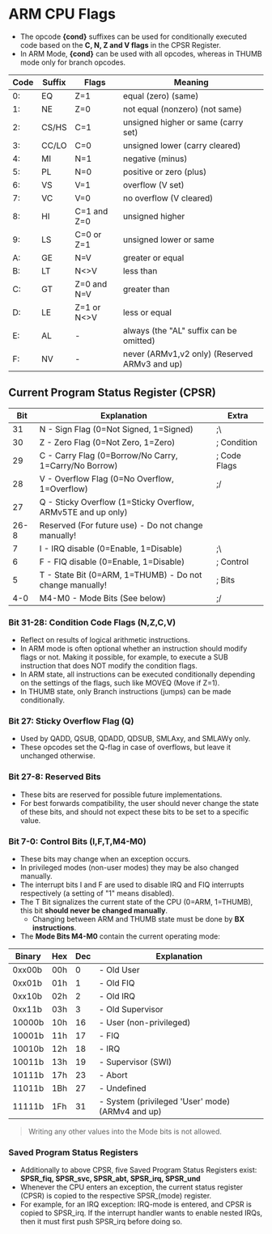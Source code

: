 # ARM CPU Flags

- The opcode **{cond}** suffixes can be used for conditionally executed code based on the **C, N, Z and V flags** in the CPSR Register.
- In ARM Mode, **{cond}** can be used with all opcodes, whereas in THUMB mode only for branch opcodes.

| Code | Suffix | Flags       | Meaning                                       |
| ---- | ------ | ----------- | --------------------------------------------- |
| 0:   | EQ     | Z=1         | equal (zero) (same)                           |
| 1:   | NE     | Z=0         | not equal (nonzero) (not same)                |
| 2:   | CS/HS  | C=1         | unsigned higher or same (carry set)           |
| 3:   | CC/LO  | C=0         | unsigned lower (carry cleared)                |
| 4:   | MI     | N=1         | negative (minus)                              |
| 5:   | PL     | N=0         | positive or zero (plus)                       |
| 6:   | VS     | V=1         | overflow (V set)                              |
| 7:   | VC     | V=0         | no overflow (V cleared)                       |
| 8:   | HI     | C=1 and Z=0 | unsigned higher                               |
| 9:   | LS     | C=0 or Z=1  | unsigned lower or same                        |
| A:   | GE     | N=V         | greater or equal                              |
| B:   | LT     | N<>V        | less than                                     |
| C:   | GT     | Z=0 and N=V | greater than                                  |
| D:   | LE     | Z=1 or N<>V | less or equal                                 |
| E:   | AL     | -           | always (the "AL" suffix can be omitted)       |
| F:   | NV     | -           | never (ARMv1,v2 only) (Reserved ARMv3 and up) |

## Current Program Status Register (CPSR)

| Bit  | Explanation                                                    | Extra        |
| ---- | -------------------------------------------------------------- | ------------ |
| 31   | N - Sign Flag       (0=Not Signed, 1=Signed)                   | ;\           |
| 30   | Z - Zero Flag       (0=Not Zero, 1=Zero)                       | ; Condition  |
| 29   | C - Carry Flag      (0=Borrow/No Carry, 1=Carry/No Borrow)     | ; Code Flags |
| 28   | V - Overflow Flag   (0=No Overflow, 1=Overflow)                | ;/           |
| 27   | Q - Sticky Overflow (1=Sticky Overflow, ARMv5TE and up only)   |              |
| 26-8 | Reserved            (For future use) - Do not change manually! |              |
| 7    | I - IRQ disable     (0=Enable, 1=Disable)                      | ;\           |
| 6    | F - FIQ disable     (0=Enable, 1=Disable)                      | ; Control    |
| 5    | T - State Bit       (0=ARM, 1=THUMB) - Do not change manually! | ; Bits       |
| 4-0  | M4-M0 - Mode Bits   (See below)                                | ;/           |

### Bit 31-28: Condition Code Flags (N,Z,C,V)

- Reflect on results of logical arithmetic instructions.
- In ARM mode is often optional whether an instruction should modify flags or not. Making it possible, for example, to execute a SUB instruction that does NOT modify the condition flags.
- In ARM state, all instructions can be executed conditionally depending on the settings of the flags, such like MOVEQ (Move if Z=1).
- In THUMB state, only Branch instructions (jumps) can be made conditionally.

### Bit 27: Sticky Overflow Flag (Q) 

- Used by QADD, QSUB, QDADD, QDSUB, SMLAxy, and SMLAWy only.
- These opcodes set the Q-flag in case of overflows, but leave it unchanged otherwise.

### Bit 27-8: Reserved Bits 

- These bits are reserved for possible future implementations.
- For best forwards compatibility, the user should never change the state of these bits, and should not expect these bits to be set to a specific value.

### Bit 7-0: Control Bits (I,F,T,M4-M0)

- These bits may change when an exception occurs.
- In privileged modes (non-user modes) they may be also changed manually.
- The interrupt bits I and F are used to disable IRQ and FIQ interrupts respectively (a setting of "1" means disabled).
- The T Bit signalizes the current state of the CPU (0=ARM, 1=THUMB), this bit **should never be changed manually**.
  - Changing between ARM and THUMB state must be done by **BX instructions**.
- The **Mode Bits M4-M0** contain the current operating mode:

| Binary | Hex | Dec | Explanation                                      |
| ------ | --- | --- | ------------------------------------------------ |
| 0xx00b | 00h | 0   | - Old User                                       |
| 0xx01b | 01h | 1   | - Old FIQ                                        |
| 0xx10b | 02h | 2   | - Old IRQ                                        |
| 0xx11b | 03h | 3   | - Old Supervisor                                 |
| 10000b | 10h | 16  | - User (non-privileged)                          |
| 10001b | 11h | 17  | - FIQ                                            |
| 10010b | 12h | 18  | - IRQ                                            |
| 10011b | 13h | 19  | - Supervisor (SWI)                               |
| 10111b | 17h | 23  | - Abort                                          |
| 11011b | 1Bh | 27  | - Undefined                                      |
| 11111b | 1Fh | 31  | - System (privileged 'User' mode) (ARMv4 and up) |

> Writing any other values into the Mode bits is not allowed.

### Saved Program Status Registers

- Additionally to above CPSR, five Saved Program Status Registers exist: **SPSR_fiq, SPSR_svc, SPSR_abt, SPSR_irq, SPSR_und**
- Whenever the CPU enters an exception, the current status register (CPSR) is copied to the respective SPSR_(mode) register.
- For example, for an IRQ exception: IRQ-mode is entered, and CPSR is copied to SPSR_irq. If the interrupt handler wants to enable nested IRQs, then it must first push SPSR_irq before doing so.